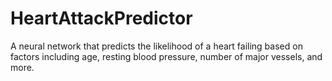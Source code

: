 # HeartAttackPredictor
A neural network that predicts the likelihood of a heart failing based on factors including age, resting blood pressure, number of major vessels, and more.
